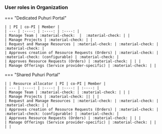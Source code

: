 
### User roles in Organization

=== "Dedicated Puhuri Portal"

    | | PI | co-PI | Member |
    | --- | :----: | :----: | :----: |
    | Manage Team | :material-check:  |  :material-check: | |
    | Manage Projects | :material-check: | |
    | Request and Manage Resources | :material-check: | :material-check: | :material-check: |
    | Approves creation of Resource Requests (Orders) | :material-check: | :material-check: (configurable) | :material-check: |
    | Approves Resource Requests (Orders) | :material-check: | | |
    | Manage Offerings (Service provider-specific) | :material-check: | |

=== "Shared Puhuri Portal"

    | | Resource allocator | PI | co-PI | Member |
    | --- | :----: | :----: | :----: | :----: |
    | Manage Team | :material-check: | :material-check: | | |
    | Manage Projects | :material-check: || | |
    | Request and Manage Resources | :material-check: | :material-check: | :material-check: | |
    | Approves creation of Resource Requests (Orders) | :material-check: | :material-check: (configurable) | :material-check: |
    | Approves Resource Requests (Orders) | :material-check: | | |
    | Manage Offerings (Service provider-specific) | :material-check: | | | |
